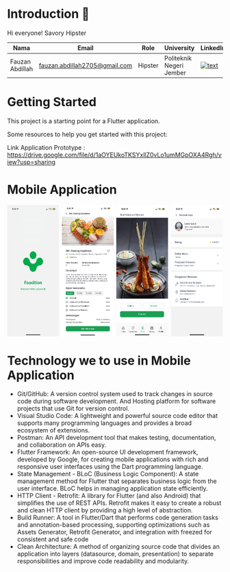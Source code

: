 # Introduction 👋

Hi everyone! Savory Hipster

| Nama | Email | Role | University | LinkedIn |
| ---      | ---       | ---       | ---       | ---       |
| Fauzan Abdillah | fauzan.abdillah2705@gmail.com | Hipster | Politeknik Negeri Jember | [![text](https://img.shields.io/badge/LinkedIn-0077B5?style=for-the-badge&logo=linkedin&logoColor=white)](https://www.linkedin.com/in/fauzan2720/) |

# Getting Started

This project is a starting point for a Flutter application.

Some resources to help you get started with this project:

Link Application Prototype : https://drive.google.com/file/d/1aOYEUkoTKSYxllZ0vLo1umMGpOXA4Rgh/view?usp=sharing

# Mobile Application
<div>
	<div style="display: flex; justify-content: space-between;">
		<img src="https://github.com/Savory-Team/.github/blob/main/profile/Splash%20Screen-1.png" alt="Cloud Arsitektur" style="width:24%; align-items: start;">
		<img src="https://github.com/Savory-Team/.github/blob/main/profile/Detail%20Makanan-1.png" alt="Cloud Arsitektur" style="width:24%; align-items: start;">
		<img src="https://github.com/Savory-Team/.github/blob/main/profile/Scan-1.png" alt="Cloud Arsitektur" style="width:24%; align-items: start;">
		<img src="https://github.com/Savory-Team/.github/blob/main/profile/Restoran%20Saya-1.png" alt="Cloud Arsitektur" style="width:24%; align-items: start;">
	</div>
</div>

# Technology we to use in Mobile Application
- Git/GitHub: A version control system used to track changes in source code during software development. And Hosting platform for software projects that use Git for version control.
- Visual Studio Code: A lightweight and powerful source code editor that supports many programming languages ​​and provides a broad ecosystem of extensions.
- Postman: An API development tool that makes testing, documentation, and collaboration on APIs easy.
- Flutter Framework: An open-source UI development framework, developed by Google, for creating mobile applications with rich and responsive user interfaces using the Dart programming language.
- State Management - BLoC (Business Logic Component): A state management method for Flutter that separates business logic from the user interface. BLoC helps in managing application state efficiently.
- HTTP Client - Retrofit: A library for Flutter (and also Android) that simplifies the use of REST APIs. Retrofit makes it easy to create a robust and clean HTTP client by providing a high level of abstraction.
- Build Runner: A tool in Flutter/Dart that performs code generation tasks and annotation-based processing, supporting optimizations such as Assets Generator, Retrofit Generator, and integration with freezed for consistent and safe code
- Clean Architecture: A method of organizing source code that divides an application into layers (datasource, domain, presentation) to separate responsibilities and improve code readability and modularity.
